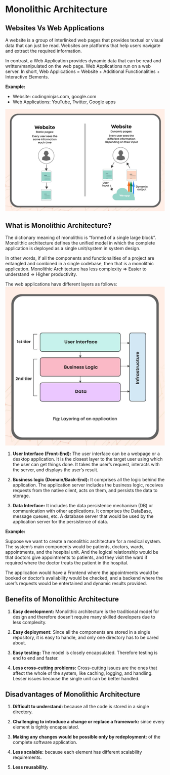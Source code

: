 # Monolithic Architecture

## Websites Vs Web Applications

A website is a group of interlinked web pages that provides textual or visual data that can just be read. Websites are platforms that help users navigate and extract the required information.

In contrast, a Web Application provides dynamic data that can be read and written/manipulated on the web page. Web Applications run on a web server. In short, Web Applications = Website + Additional Functionalities + Interactive Elements.

**Example:**

- Website: codingninjas.com, google.com
- Web Applications: YouTube, Twitter, Google apps

![Websites Vs Web Applications](static-dynamic-website.png)


## What is Monolithic Architecture?

The dictionary meaning of monolithic is “formed of a single large block”. Monolithic architecture defines the unified model in which the complete application is deployed as a single unit/system in system design.

In other words, if all the components and functionalities of a project are entangled and combined in a single codebase, then that is a monolithic application. Monolithic Architecture has less complexity => Easier to understand => Higher productivity.

The web applications have different layers as follows:
![Layers of monolitics appliation](layers-of-monolitic-applications.png)

1. **User Interface (Front-End):** The user interface can be a webpage or a desktop application. It is the closest layer to the target user using which the user can get things done. It takes the user’s request, interacts with the server, and displays the user’s result.

2. **Business logic (Domain/Back-End):** It comprises all the logic behind the application. The application server includes the business logic, receives requests from the native client, acts on them, and persists the data to storage.

3. **Data Interface:** It includes the data persistence mechanism (DB) or communication with other applications. It comprises the DataBase, message queues, etc. A database server that would be used by the application server for the persistence of data.

**Example:**

Suppose we want to create a monolithic architecture for a medical system. The system’s main components would be patients, doctors, wards, appointments, and the hospital unit. And the logical relationship would be that doctors give appointments to patients, and they visit the ward if required where the doctor treats the patient in the hospital.

The application would have a Frontend where the appointments would be booked or doctor’s availability would be checked, and a backend where the user’s requests would be entertained and dynamic results provided.

## Benefits of Monolithic Architecture

1. **Easy development:** Monolithic architecture is the traditional model for design and therefore doesn’t require many skilled developers due to less complexity.

2. **Easy deployment:** Since all the components are stored in a single repository, it is easy to handle, and only one directory has to be cared about.

3. **Easy testing:** The model is closely encapsulated. Therefore testing is end to end and faster.

4. **Less cross-cutting problems:** Cross-cutting issues are the ones that affect the whole of the system, like caching, logging, and handling. Lesser issues because the single unit can be better handled.

## Disadvantages of Monolithic Architecture

1. **Difficult to understand:** because all the code is stored in a single directory.

2. **Challenging to introduce a change or replace a framework:** since every element is tightly encapsulated.

3. **Making any changes would be possible only by redeployment:** of the complete software application.

4. **Less scalable:** because each element has different scalability requirements.

5. **Less reusability.**
